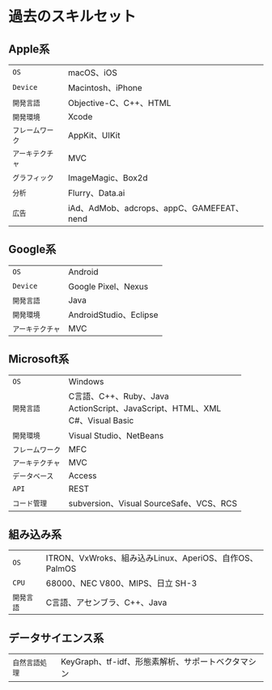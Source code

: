 # 過去のスキルセット

## Apple系
|   |     |
|-------|-----------|
| `OS`       | macOS、iOS    |
| `Device`   | Macintosh、iPhone       |
| `開発言語`   | Objective-C、C++、HTML    |
| `開発環境`   | Xcode |
| `フレームワーク` |  AppKit、UIKit  |
| `アーキテクチャ` |  MVC   |
| `グラフィック`    |  ImageMagic、Box2d |
| `分析`    |  Flurry、Data.ai |
| `広告`    |  iAd、AdMob、adcrops、appC、GAMEFEAT、nend |

## Google系
|   |     |
|-------|-----------|
| `OS`       | Android    |
| `Device`   | Google Pixel、Nexus |
| `開発言語`   | Java |
| `開発環境`   | AndroidStudio、Eclipse |
| `アーキテクチャ` |  MVC   |

## Microsoft系
|   |     |
|-------|-----------|
| `OS`       | Windows     |
| `開発言語`   | C言語、C++、Ruby、Java<br>ActionScript、JavaScript、HTML、XML<br>C#、Visual Basic  |
| `開発環境`   | Visual Studio、NetBeans |
| `フレームワーク` |  MFC  |
| `アーキテクチャ` | MVC   |
| `データベース` | Access  |
| `API` | REST  |
| `コード管理` | subversion、Visual SourceSafe、VCS、RCS  |

## 組み込み系
|   |     |
|-------|-----------|
| `OS`       | ITRON、VxWroks、組み込みLinux、AperiOS、自作OS、PalmOS      |
| `CPU`      | 68000、NEC V800、MIPS、日立 SH-3       |
| `開発言語`   | C言語、アセンブラ、C++、Java      |

## データサイエンス系
|   |     |
|-------|-----------|
| `自然言語処理`  | KeyGraph、tf-idf、形態素解析、サポートベクタマシン  |


